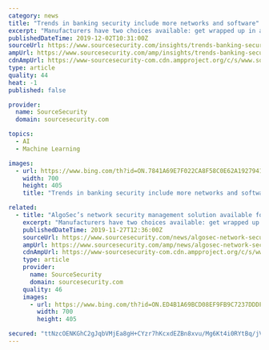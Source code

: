 ```yaml
---
category: news
title: "Trends in banking security include more networks and software"
excerpt: "Manufacturers have two choices available: get wrapped up in a price war, or offer a product that's truly innovative and revolutionary VMS developers who choose the second route are gravitating towards creating products that use artificial intelligence based on neural networks and deep learning. Emerging two or three years ago, the AI video ..."
publishedDateTime: 2019-12-02T10:31:00Z
sourceUrl: https://www.sourcesecurity.com/insights/trends-banking-security-include-networks-software-co-15214-ga-co-1753-ga-sb.1574851468.html
ampUrl: https://www.sourcesecurity.com/amp/insights/trends-banking-security-include-networks-software-co-15214-ga-co-1753-ga-sb.1574851468.html
cdnAmpUrl: https://www-sourcesecurity-com.cdn.ampproject.org/c/s/www.sourcesecurity.com/amp/insights/trends-banking-security-include-networks-software-co-15214-ga-co-1753-ga-sb.1574851468.html
type: article
quality: 44
heat: -1
published: false

provider:
  name: SourceSecurity
  domain: sourcesecurity.com

topics:
  - AI
  - Machine Learning

images:
  - url: https://www.bing.com/th?id=ON.7841A69E7F022CA8F58C0E62A1927941
    width: 700
    height: 405
    title: "Trends in banking security include more networks and software"

related:
  - title: "AlgoSec’s network security management solution available for devices on Cisco’s global price list"
    excerpt: "Manufacturers have two choices available: get wrapped up in a price war, or offer a product that's truly innovative and revolutionary VMS developers who choose the second route are gravitating towards creating products that use artificial intelligence based on neural networks and deep learning. Emerging two or three years ago, the AI video ..."
    publishedDateTime: 2019-11-27T12:36:00Z
    sourceUrl: https://www.sourcesecurity.com/news/algosec-network-security-management-solution-devices-cisco-price-list-co-420-ga-co-1542272141-ga-co-1574851461-ga.1574852341.html
    ampUrl: https://www.sourcesecurity.com/amp/news/algosec-network-security-management-solution-devices-cisco-price-list-co-420-ga-co-1542272141-ga-co-1574851461-ga.1574852341.html
    cdnAmpUrl: https://www-sourcesecurity-com.cdn.ampproject.org/c/s/www.sourcesecurity.com/amp/news/algosec-network-security-management-solution-devices-cisco-price-list-co-420-ga-co-1542272141-ga-co-1574851461-ga.1574852341.html
    type: article
    provider:
      name: SourceSecurity
      domain: sourcesecurity.com
    quality: 46
    images:
      - url: https://www.bing.com/th?id=ON.ED4B1A69BCD08EF9FB9C7237DDDFC929
        width: 700
        height: 405

secured: "ttNzcOENKGhC2gJqbVMjEa8gH+CYzr7hKcxdEZBn8xvu/Mg6Kt4i0RYtBq/jV+Ryeyp7G3EZeh9qGfh6OB3mmOsYkIlFu+Iq0XLUdRDM3RZ1A+Uh5Qcu+TXLPdXrl8L0ih8NljWxHbDd3dd2k9zf8V1Mnb8DLQoXGpCxnJ3XfrA65QtSmY+5kmhISwfD77es5DKmFg0ELdc84+sXuMdVoJspGdYMC4yK7gYRitKqUM9c/C3skweZnWV2Dy5LaeRmrjohzG7yL3fhCfxmxRq1lg==;H5saEZVj5eoKaqiQjiajSw=="
---
```


